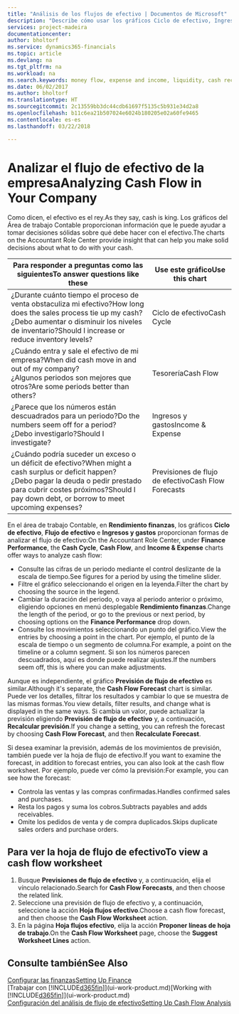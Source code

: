 ```yaml
---
title: "Análisis de los flujos de efectivo | Documentos de Microsoft"
description: "Describe cómo usar los gráficos Ciclo de efectivo, Ingresos y gastos, Flujo de efectivo y Previsión de flujo de efectivo para analizar el flujo de dinero de entrada y salida pasado y futuro de su empresa."
services: project-madeira
documentationcenter: 
author: bholtorf
ms.service: dynamics365-financials
ms.topic: article
ms.devlang: na
ms.tgt_pltfrm: na
ms.workload: na
ms.search.keywords: money flow, expense and income, liquidity, cash receipts minus cash payments, Cartera
ms.date: 06/02/2017
ms.author: bholtorf
ms.translationtype: HT
ms.sourcegitcommit: 2c13559bb3dc44cdb61697f5135c5b931e34d2a8
ms.openlocfilehash: b11c6ea21b507024e6024b180205e02a60fe9465
ms.contentlocale: es-es
ms.lasthandoff: 03/22/2018

---
```

# <a name="analyzing-cash-flow-in-your-company"></a><span data-ttu-id="ed857-103">Analizar el flujo de efectivo de la empresa</span><span class="sxs-lookup"><span data-stu-id="ed857-103">Analyzing Cash Flow in Your Company</span></span>
<span data-ttu-id="ed857-104">Como dicen, el efectivo es el rey.</span><span class="sxs-lookup"><span data-stu-id="ed857-104">As they say, cash is king.</span></span> <span data-ttu-id="ed857-105">Los gráficos del Área de trabajo Contable proporcionan información que le puede ayudar a tomar decisiones sólidas sobre qué debe hacer con el efectivo.</span><span class="sxs-lookup"><span data-stu-id="ed857-105">The charts on the Accountant Role Center provide insight that can help you make solid decisions about what to do with your cash.</span></span>  

| <span data-ttu-id="ed857-106">Para responder a preguntas como las siguientes</span><span class="sxs-lookup"><span data-stu-id="ed857-106">To answer questions like these</span></span> | <span data-ttu-id="ed857-107">Use este gráfico</span><span class="sxs-lookup"><span data-stu-id="ed857-107">Use this chart</span></span> |
| --- | --- |
| <span data-ttu-id="ed857-108">¿Durante cuánto tiempo el proceso de venta obstaculiza mi efectivo?</span><span class="sxs-lookup"><span data-stu-id="ed857-108">How long does the sales process tie up my cash?</span></span></br> <span data-ttu-id="ed857-109">¿Debo aumentar o disminuir los niveles de inventario?</span><span class="sxs-lookup"><span data-stu-id="ed857-109">Should I increase or reduce inventory levels?</span></span> |<span data-ttu-id="ed857-110">Ciclo de efectivo</span><span class="sxs-lookup"><span data-stu-id="ed857-110">Cash Cycle</span></span> |
| <span data-ttu-id="ed857-111">¿Cuándo entra y sale el efectivo de mi empresa?</span><span class="sxs-lookup"><span data-stu-id="ed857-111">When did cash move in and out of my company?</span></span></br> <span data-ttu-id="ed857-112">¿Algunos periodos son mejores que otros?</span><span class="sxs-lookup"><span data-stu-id="ed857-112">Are some periods better than others?</span></span> |<span data-ttu-id="ed857-113">Tesorería</span><span class="sxs-lookup"><span data-stu-id="ed857-113">Cash Flow</span></span> |
| <span data-ttu-id="ed857-114">¿Parece que los números están descuadrados para un periodo?</span><span class="sxs-lookup"><span data-stu-id="ed857-114">Do the numbers seem off for a period?</span></span></br> <span data-ttu-id="ed857-115">¿Debo investigarlo?</span><span class="sxs-lookup"><span data-stu-id="ed857-115">Should I investigate?</span></span> |<span data-ttu-id="ed857-116">Ingresos y gastos</span><span class="sxs-lookup"><span data-stu-id="ed857-116">Income & Expense</span></span> |
| <span data-ttu-id="ed857-117">¿Cuándo podría suceder un exceso o un déficit de efectivo?</span><span class="sxs-lookup"><span data-stu-id="ed857-117">When might a cash surplus or deficit happen?</span></span></br> <span data-ttu-id="ed857-118">¿Debo pagar la deuda o pedir prestado para cubrir costes próximos?</span><span class="sxs-lookup"><span data-stu-id="ed857-118">Should I pay down debt, or borrow to meet upcoming expenses?</span></span> |<span data-ttu-id="ed857-119">Previsiones de flujo de efectivo</span><span class="sxs-lookup"><span data-stu-id="ed857-119">Cash Flow Forecasts</span></span> |

<span data-ttu-id="ed857-120">En el área de trabajo Contable, en **Rendimiento finanzas**, los gráficos **Ciclo de efectivo**, **Flujo de efectivo** e **Ingresos y gastos** proporcionan formas de analizar el flujo de efectivo:</span><span class="sxs-lookup"><span data-stu-id="ed857-120">On the Accountant Role Center, under **Finance Performance**, the **Cash Cycle**, **Cash Flow**, and **Income & Expense** charts offer ways to analyze cash flow:</span></span>  

* <span data-ttu-id="ed857-121">Consulte las cifras de un periodo mediante el control deslizante de la escala de tiempo.</span><span class="sxs-lookup"><span data-stu-id="ed857-121">See figures for a period by using the timeline slider.</span></span>  
* <span data-ttu-id="ed857-122">Filtre el gráfico seleccionando el origen en la leyenda.</span><span class="sxs-lookup"><span data-stu-id="ed857-122">Filter the chart by choosing the source in the legend.</span></span>  
* <span data-ttu-id="ed857-123">Cambiar la duración del periodo, o vaya al periodo anterior o próximo, eligiendo opciones en menú desplegable **Rendimiento finanzas**.</span><span class="sxs-lookup"><span data-stu-id="ed857-123">Change the length of the period, or go to the previous or next period, by choosing options on the **Finance Performance** drop down.</span></span>  
* <span data-ttu-id="ed857-124">Consulte los movimientos seleccionando un punto del gráfico.</span><span class="sxs-lookup"><span data-stu-id="ed857-124">View the entries by choosing a point in the chart.</span></span> <span data-ttu-id="ed857-125">Por ejemplo, el punto de la escala de tiempo o un segmento de columna.</span><span class="sxs-lookup"><span data-stu-id="ed857-125">For example, a point on the timeline or a column segment.</span></span> <span data-ttu-id="ed857-126">Si son los números parecen descuadrados, aquí es donde puede realizar ajustes.</span><span class="sxs-lookup"><span data-stu-id="ed857-126">If the numbers seem off, this is where you can make adjustments.</span></span>  

<span data-ttu-id="ed857-127">Aunque es independiente, el gráfico **Previsión de flujo de efectivo** es similar.</span><span class="sxs-lookup"><span data-stu-id="ed857-127">Although it's separate, the **Cash Flow Forecast** chart is similar.</span></span> <span data-ttu-id="ed857-128">Puede ver los detalles, filtrar los resultados y cambiar lo que se muestra de las mismas formas.</span><span class="sxs-lookup"><span data-stu-id="ed857-128">You view details, filter results, and change what is displayed in the same ways.</span></span> <span data-ttu-id="ed857-129">Si cambia un valor, puede actualizar la previsión eligiendo **Previsión de flujo de efectivo** y, a continuación, **Recalcular previsión**.</span><span class="sxs-lookup"><span data-stu-id="ed857-129">If you change a setting, you can refresh the forecast by choosing **Cash Flow Forecast**, and then **Recalculate Forecast**.</span></span>

<span data-ttu-id="ed857-130">Si desea examinar la previsión, además de los movimientos de previsión, también puede ver la hoja de flujo de efectivo.</span><span class="sxs-lookup"><span data-stu-id="ed857-130">If you want to examine the forecast, in addition to forecast entries, you can also look at the cash flow worksheet.</span></span> <span data-ttu-id="ed857-131">Por ejemplo, puede ver cómo la previsión:</span><span class="sxs-lookup"><span data-stu-id="ed857-131">For example, you can see how the forecast:</span></span>

* <span data-ttu-id="ed857-132">Controla las ventas y las compras confirmadas.</span><span class="sxs-lookup"><span data-stu-id="ed857-132">Handles confirmed sales and purchases.</span></span>  
* <span data-ttu-id="ed857-133">Resta los pagos y suma los cobros.</span><span class="sxs-lookup"><span data-stu-id="ed857-133">Subtracts payables and adds receivables.</span></span>  
* <span data-ttu-id="ed857-134">Omite los pedidos de venta y de compra duplicados.</span><span class="sxs-lookup"><span data-stu-id="ed857-134">Skips duplicate sales orders and purchase orders.</span></span>  

## <a name="to-view-a-cash-flow-worksheet"></a><span data-ttu-id="ed857-135">Para ver la hoja de flujo de efectivo</span><span class="sxs-lookup"><span data-stu-id="ed857-135">To view a cash flow worksheet</span></span>
1. <span data-ttu-id="ed857-136">Busque **Previsiones de flujo de efectivo** y, a continuación, elija el vínculo relacionado.</span><span class="sxs-lookup"><span data-stu-id="ed857-136">Search for **Cash Flow Forecasts**, and then choose the related link.</span></span>  
2. <span data-ttu-id="ed857-137">Seleccione una previsión de flujo de efectivo y, a continuación, seleccione la acción **Hoja flujos efectivo**.</span><span class="sxs-lookup"><span data-stu-id="ed857-137">Choose a cash flow forecast, and then choose the **Cash Flow Worksheet** action.</span></span>  
3. <span data-ttu-id="ed857-138">En la página **Hoja flujos efectivo**, elija la acción **Proponer líneas de hoja de trabajo**.</span><span class="sxs-lookup"><span data-stu-id="ed857-138">On the **Cash Flow Worksheet** page, choose the **Suggest Worksheet Lines** action.</span></span>  

## <a name="see-also"></a><span data-ttu-id="ed857-139">Consulte también</span><span class="sxs-lookup"><span data-stu-id="ed857-139">See Also</span></span>
[<span data-ttu-id="ed857-140">Configurar las finanzas</span><span class="sxs-lookup"><span data-stu-id="ed857-140">Setting Up Finance</span></span>](finance-setup-finance.md)  
<span data-ttu-id="ed857-141">[Trabajar con [!INCLUDE[d365fin](includes/d365fin_md.md)]](ui-work-product.md)</span><span class="sxs-lookup"><span data-stu-id="ed857-141">[Working with [!INCLUDE[d365fin](includes/d365fin_md.md)]](ui-work-product.md)</span></span>  
[<span data-ttu-id="ed857-142">Configuración del análisis de flujo de efectivo</span><span class="sxs-lookup"><span data-stu-id="ed857-142">Setting Up Cash Flow Analysis</span></span>](finance-setup-cash-flow-analyses.md)  

